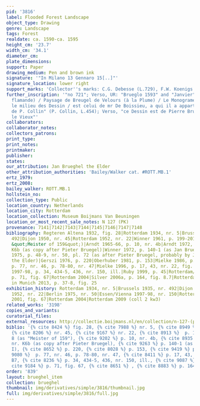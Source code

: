 ```yaml
---
pid: '3816'
label: Flooded Forest Landscape
object_type: Drawing
genre: Landscape
tags: Forest
realdate: ca. 1590-ca. 1595
height_cm: '23.7'
width_cm: '34.1'
diameter_cm: 
plate_dimensions: 
support: Paper
drawing_medium: Pen and brown ink
signature: '"In Milano 13 Gennaro 15[..]"'
signature_location: lower right
support_marks: 'Collector''s marks: C.G. Debesse (L.729), F.W. Koenigs (L.1023a)'
further_inscription: '"no 721"; Verso, UR: "Brueglo 1593" and "Janvier"; Verso, "(Ecole
  flamande) / Paysage de Breugel de Velours (à la Plume) / Le Monograme qui occupe
  le milieu des Dessin / est celui de mr De Boissieu, a qui il a appartenu. Collection
  de P. Collin" (P. Collin, L.454); Verso, "ce Dessin est de Pierre Brueghel, dit
  le Vieux"'
collaborators: 
collaborator_notes: 
collectors_patrons: 
print_type: 
print_notes: 
printmaker: 
publisher: 
states: 
our_attribution: Jan Brueghel the Elder
other_attribution_authorities: 'Bailey/Walker cat. #ROTT.MB.1'
ertz_1979: 
ertz_2008: 
bailey_walker: ROTT.MB.1
hollstein_no: 
collection_type: Public
location_country: Netherlands
location_city: Rotterdam
location_collection: Museum Boijmans Van Beuningen
location_or_most_recent_sale_notes: N 127 (PK)
provenance: 7141|7142|7143|7144|7145|7146|7147|7148
bibliography: Regteren Altena 1932, fig. 28|Rotterdam 1934, nr. 5|Brussels 1935, nr.
  492|Dijon 1950, nr. 45|Rotterdam 1952, nr. 22|Winner 1961, p. 199-201, fig. 8 (as
  &quot;Meister of 159&quot;)|Arndt 1965-66, p. 10, nr. 4b|Arndt 1972, p. 110-1, nr.
  K6b (as copy after Pieter Bruegel)|Winner 1972, p. 140-1 (as Jan Brueghel I)|Berlin
  1975, p. 48-9, nr. 50, pl. 72 (as after Pieter Bruegel, probably by Jan Brueghel
  the Elder)|Gerszi 1976, p. 220|Oberhuber 1981, p. 153|Mielke 1986, p. 84|Boon 1992,
  p. 77, nr. 46, p. 78-80, nr. 47|Mielke 1996, p. 17, 43, nr. 22, fig. B7|Essen/Vienna
  1997-98, p. 34, 434-5, 436, nr. 150, ill.|Ruby 1999, p. 45|Rotterdam/New York 2001,
  p. 71, fig. 67|Rotterdam 2004|Silver 2006a, p. 164, fig. 8.7|Rotterdam 2009|Ruby
  in Munich 2013, p. 37-8, fig. 25
exhibition_history: Rotterdam 1934, nr. 5|Brussels 1935, nr. 492|Dijon 1950, nr. 45|Rotterdam
  1952, nr. 22|Berlin 1975, nr. 50|Essen/Vienna 1997-98, nr. 150|Rotterdam/New York
  2001, fig. 67|Rotterdam 2004|Rotterdam 2009 (coll 2 kw3)
related_works: '3198'
copies_and_variants: 
curatorial_files: 
external_resources: http://collectie.boijmans.nl/en/collection/n-127-(pk)
biblio: '{% cite 8424 %} fig. 28, {% cite 7988 %} nr. 5, {% cite 8949 %} nr. 492,
  {% cite 8206 %} nr. 45, {% cite 9167 %} nr. 22, {% cite 8913 %}  p. 199-201, fig.
  8 (as "Meister of 159"), {% cite 9202 %} p. 10, nr. 4b, {% cite 8935 %} p. 110-1,
  nr. K6b (as copy after Pieter Bruegel), {% cite 9263 %} p. 140-1 (as Jan Brueghel
  I), {% cite 8652 %} p. 220, {% cite 8028 %} p. 153, {% cite 9419 %} p. 84, {% cite
  9080 %}  p. 77, nr. 46, p. 78-80, nr. 47, {% cite 8411 %} p. 17, 43, nr. 22, fig.
  B7, {% cite 8236 %} p. 34, 434-5, 436, nr. 150, ill., {% cite 9087 %} p. 45, {%
  cite 9184 %} p. 71, fig. 67, {% cite 8651 %} , {% cite 8883 %} p. 164, fig. 8.7'
order: '839'
layout: brueghel_item
collection: brueghel
thumbnail: img/derivatives/simple/3816/thumbnail.jpg
full: img/derivatives/simple/3816/full.jpg
---
```

